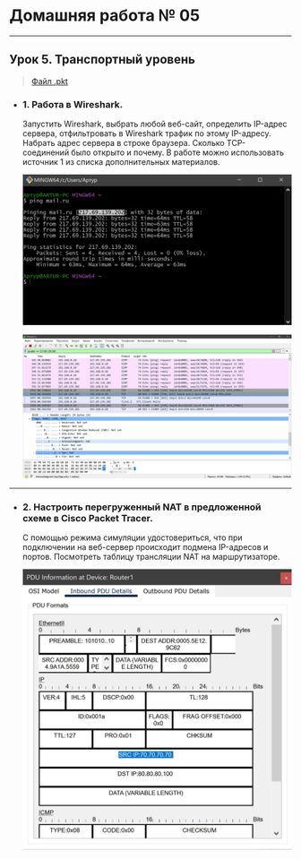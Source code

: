# Домашняя работа № 05
-------------------------------
## Урок 5. Транспортный уровень

> [Файл .pkt](SmirnovAV_lesson_05.pkt)

- ### 1. Работа в Wireshark.

    Запустить Wireshark, выбрать любой веб-сайт, определить IP-адрес сервера, отфильтровать в Wireshark трафик по этому IP-адресу. Набрать адрес сервера в строке браузера. Сколько TCP-соединений было открыто и почему. В работе можно использовать источник 1 из списка дополнительных материалов.

    ![Screenshot](Screenshot_1.jpg "ping mail.ru")
    
    ![Screenshot](Screenshot_2.jpg "TCP 443 - HTTPS")
-------------------------------
- ### 2. Настроить перегруженный NAT в предложенной схеме в Cisco Packet Tracer.

    С помощью режима симуляции удостовериться, что при подключении на веб-сервер происходит подмена IP-адресов и портов. Посмотреть таблицу трансляции NAT на маршрутизаторе.
    
    ![Screenshot](Screenshot_3.jpg "перегруженный NAT")

